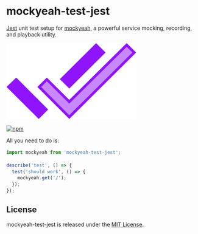 # mockyeah-test-jest

[Jest](https://jestjs.io) unit test setup for [mockyeah](https://github.com/mockyeah/mockyeah),
a powerful service mocking, recording, and playback utility.

<img src="https://raw.githubusercontent.com/mockyeah/mockyeah/master/packages/mockyeah-docs/book/images/logo/mockyeah-600.png" height="200" />

[![npm](https://img.shields.io/npm/v/mockyeah-test-jest.svg)](https://www.npmjs.com/package/mockyeah-test-jest)

All you need to do is:

```js
import mockyeah from 'mockyeah-test-jest';

describe('test', () => {
  test('should work', () => {
    mockyeah.get('/');
  });
});
```

## License

mockyeah-test-jest is released under the [MIT License](https://opensource.org/licenses/MIT).
